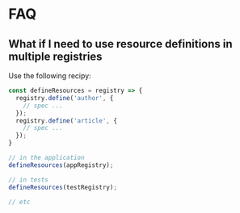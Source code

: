 # FAQ

## What if I need to use resource definitions in multiple registries

Use the following recipy:

```js
const defineResources = registry => {
  registry.define('author', {
    // spec ...
  });
  registry.define('article', {
    // spec ...
  });
}

// in the application
defineResources(appRegistry);

// in tests
defineResources(testRegistry);

// etc
```
